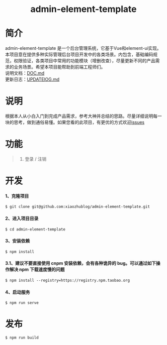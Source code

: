 # <center>admin-element-template</center>
# 简介
admin-element-template 是一个后台管理系统，它基于Vue和element-ui实现。本项目意在提供多种实际管理后台项目开发中的各类场景。内包含，基础编码规范，权限验证，各类项目中常用的功能模块（增删改查），尽量更新不同的产品需求的业务场景。希望本项目能帮助到前端工程师们。  
说明文档：[DOC.md](./DOC.md)  
更新日志：[UPDATElOG.md](./UPDATElOG.md)
# 说明
根据本人从小白入门到完成产品需求，参考大神并总结的思路。尽量详细说明每一块的思考，做到通俗易懂。如果您看的此项目，有更优的方式欢迎[issues](https://github.com/xiaozhublog/admin-element-template/issues)
# 功能
> 1. 登录 / 注销
# 开发
#### 1、克隆项目
    $ git clone git@github.com:xiaozhublog/admin-element-template.git
#### 2、进入项目目录
    $ cd admin-element-template
#### 3、安装依赖
    $ npm install
#### 3.1、建议不要直接使用 cnpm 安装依赖，会有各种诡异的 bug。可以通过如下操作解决 npm 下载速度慢的问题
    $ npm install --registry=https://registry.npm.taobao.org
#### 4、启动服务
    $ npm run serve
# 发布
    $ npm run build

